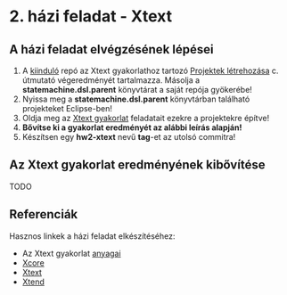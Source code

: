 # 2. házi feladat - Xtext

## A házi feladat elvégzésének lépései

1. A [kiinduló](https://github.com/MDSDLab/mdsd-2024-xtext-hw) repó az Xtext gyakorlathoz tartozó [Projektek létrehozása](../../practice/practice_03/GY3-Xtext-Projektek.pdf) c. útmutató végeredményét tartalmazza. Másolja a **statemachine.dsl.parent** könyvtárat a saját repója gyökerébe!
2. Nyissa meg a **statemachine.dsl.parent** könyvtárban található projekteket Eclipse-ben!
3. Oldja meg az [Xtext gyakorlat](../../practice/practice_03/GY3-Xtext-Utmutato.pdf) feladatait ezekre a projektekre építve!
4. **Bővítse ki a gyakorlat eredményét az alábbi leírás alapján!**
5. Készítsen egy **hw2-xtext** nevű **tag**-et az utolsó commitra!

## Az Xtext gyakorlat eredményének kibővítése

TODO

## Referenciák

Hasznos linkek a házi feladat elkészítéséhez:

* Az Xtext gyakorlat [anyagai](../../practice/practice_03)
* [Xcore](https://wiki.eclipse.org/Xcore)
* [Xtext](https://eclipse.dev/Xtext/documentation/301_grammarlanguage.html)
* [Xtend](https://eclipse.dev/Xtext/xtend/documentation/203_xtend_expressions.html#templates)

